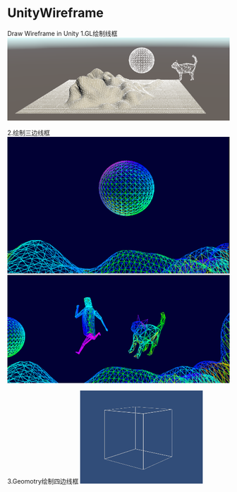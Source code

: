 # UnityWireframe
Draw Wireframe in Unity
1.GL绘制线框
![GL绘制线框](https://github.com/eangulee/UnityWireframe/blob/master/Assets/Introduction/GL%E7%BB%98%E5%88%B6%E7%BA%BF%E6%A1%86.png)

2.绘制三边线框
![绘制三边线框1](https://github.com/eangulee/UnityWireframe/blob/master/Assets/Introduction/Geomotry%E7%BB%98%E5%88%B6%E4%B8%89%E8%BE%B9%E7%BA%BF%E6%A1%861.png)
![绘制三边线框2](https://github.com/eangulee/UnityWireframe/blob/master/Assets/Introduction/Geomotry%E7%BB%98%E5%88%B6%E4%B8%89%E8%BE%B9%E7%BA%BF%E6%A1%862.png)

3.Geomotry绘制四边线框
![Geomotry绘制四边线框](https://github.com/eangulee/UnityWireframe/blob/master/Assets/Introduction/Geomotry%E7%BB%98%E5%88%B6%E5%9B%9B%E8%BE%B9%E7%BA%BF%E6%A1%86.png)
